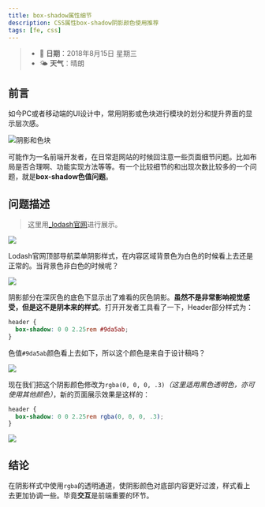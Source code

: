 ```yaml
---
title: box-shadow属性细节
description: CSS属性box-shadow阴影颜色使用推荐
tags: [fe, css]
---
```


> - 📅 **日期**：2018年8月15日 星期三
> - 🌤 **天气**：晴朗

## 前言

如今PC或者移动端的UI设计中，常用阴影或色块进行模块的划分和提升界面的显示层次感。

![阴影和色块](https://gitlab.com/imgrs/pic/uploads/47ced46156dff4de859c3d220c85b53a/kxtsafu.png)

可能作为一名前端开发者，在日常逛网站的时候回注意一些页面细节问题。比如布局是否合理啊、功能实现方法等等。有一个比较细节的和出现次数比较多的一个问题，就是**box-shadow色值问题**。

## 问题描述

> 这里用[_lodash官网](https://lodash.com/docs/4.17.15)进行展示。

![](https://gitlab.com/imgrs/pic/uploads/7ab93680ace94c052f81d2b1d3660059/9tkbid9.png)

Lodash官网顶部导航菜单阴影样式，在内容区域背景色为白色的时候看上去还是正常的。当背景色非白色的时候呢？

![](https://gitlab.com/imgrs/pic/uploads/a80d258e98a64afe64b3ecb8714adaa7/c6mpco4.png)

阴影部分在深灰色的底色下显示出了难看的灰色阴影。**虽然不是非常影响视觉感受，但是这不是阴本来的样式**。打开开发者工具看了一下，Header部分样式为：

```css
header {
  box-shadow: 0 0 2.25rem #9da5ab;
}
```

色值`#9da5ab`颜色看上去如下，所以这个颜色是来自于设计稿吗？

![](https://gitlab.com/imgrs/pic/uploads/f25700848e7f81c3265185375cdf36e6/wc2m2tf.png)

现在我们把这个阴影颜色修改为`rgba(0, 0, 0, .3)`_（这里适用黑色透明色，亦可使用其他颜色）_，新的页面展示效果是这样的：

```css
header {
  box-shadow: 0 0 2.25rem rgba(0, 0, 0, .3);
}
```

![](https://gitlab.com/imgrs/pic/uploads/d86919bd44f75505470350991ebfc8aa/j3d6qbm.png)

## 结论

在阴影样式中使用`rgba`的透明通道，使阴影颜色对底部内容更好过渡，样式看上去更加协调一些。毕竟**交互**是前端重要的环节。
